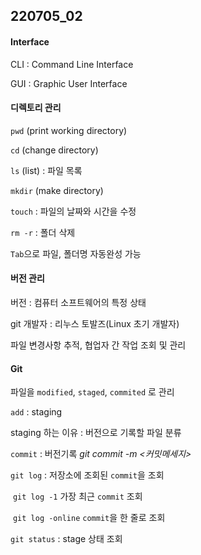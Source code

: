## 220705_02

#### Interface

CLI : Command Line Interface

GUI : Graphic User Interface

#### 디렉토리 관리

`pwd` (print working directory)

`cd` (change directory)

`ls` (list) : 파일 목록

`mkdir` (make directory)

`touch` : 파일의 날짜와 시간을 수정

`rm -r` : 폴더 삭제

`Tab`으로 파일, 폴더명 자동완성 가능

#### 버전 관리

버전 : 컴퓨터 소프트웨어의 특정 상태

git 개발자 : 리누스 토발즈(Linux 초기 개발자)

파일 변경사항 추적, 협업자 간 작업 조회 및 관리

#### Git

파일을 `modified`, `staged`, `commited` 로 관리

`add` : staging

staging 하는 이유 : 버전으로 기록할 파일 분류

`commit` : 버전기록	 *git commit -m <커밋메세지>*

`git log` : 저장소에 조회된 `commit`을 조회

​	`git log -1`	가장 최근 `commit` 조회

​	`git log -online`	`commit`을 한 줄로 조회

`git status` : stage 상태 조회